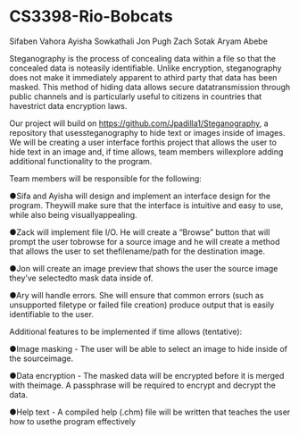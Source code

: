 # CS3398-Rio-Bobcats


Sifaben Vahora
Ayisha Sowkathali
Jon Pugh
Zach Sotak
Aryam Abebe

Steganography is the process of concealing data within a file so that the concealed data is noteasily identifiable. Unlike encryption, steganography does not make it immediately apparent to athird party that data has been masked. This method of hiding data allows secure datatransmission through public channels and is particularly useful to citizens in countries that havestrict data encryption laws.

Our project will build on https://github.com/Jpadilla1/Steganography, a repository that usessteganography to hide text or images inside of images. We will be creating a user interface forthis project that allows the user to hide text in an image and, if time allows, team members willexplore adding additional functionality to the program.

Team members will be responsible for the following:

●Sifa and Ayisha will design and implement an interface design for the program. Theywill make sure that the interface is intuitive and easy to use, while also being visuallyappealing.

●Zack will implement file I/O. He will create a “Browse” button that will prompt the user tobrowse for a source image and he will create a method that allows the user to set thefilename/path for the destination image.

●Jon will create an image preview that shows the user the source image they’ve selectedto mask data inside of.

●Ary will handle errors. She will ensure that common errors (such as unsupported filetype or failed file creation) produce output that is easily identifiable to the user.

Additional features to be implemented if time allows (tentative):

●Image masking - The user will be able to select an image to hide inside of the sourceimage.

●Data encryption - The masked data will be encrypted before it is merged with theimage. A passphrase will be required to encrypt and decrypt the data.

●Help text - A compiled help (.chm) file will be written that teaches the user how to usethe program effectively
